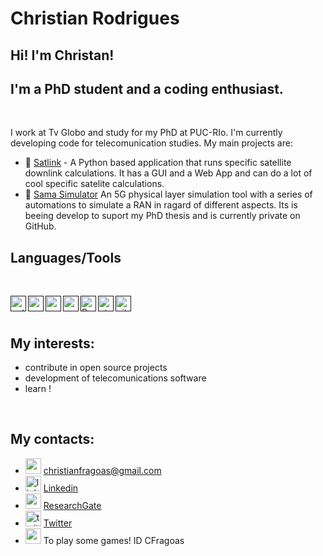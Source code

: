# Christian Rodrigues
## Hi! I'm Christan!
## I'm a PhD student and a coding enthusiast.

<br/>

I work at Tv Globo and study for my PhD at PUC-RIo.
I'm currently developing code for telecomunication studies. My main projects are:
- 📡 [Satlink](https://github.com/cfragoas/SatLink) - A Python based application that runs specific satellite downlink calculations. It has a GUI and a Web App and can do a lot of cool specific satelite calculations.
- 🗼 [Sama Simulator](https://github.com/cfragoas/Sama_simulator) An 5G physical layer simulation tool with a series of automations to simulate a RAN in ragard of different aspects. Its is beeing develop to suport my PhD thesis and is currently private on GitHub.


## Languages/Tools
<br/>

[<img src="https://cdn.jsdelivr.net/gh/devicons/devicon/icons/python/python-original.svg" alt="python" width="25" align="left"/> ]()
[<img src="https://cdn.jsdelivr.net/gh/devicons/devicon/icons/pycharm/pycharm-plain.svg" alt="pycharm" width="25" align="left"/>]()
[<img src="https://cdn.jsdelivr.net/gh/devicons/devicon/icons/vscode/vscode-original.svg" alt="vscode" width="25" align="left"/>]()
[<img src="https://cdn.jsdelivr.net/gh/devicons/devicon/icons/matlab/matlab-original.svg" alt="matlab" width="25" align="left"/>]()
[<img src="https://cdn.jsdelivr.net/gh/devicons/devicon/icons/r/r-original.svg" alt="R" width="25" align="left"/>]()
[<img src="https://cdn.jsdelivr.net/gh/devicons/devicon/icons/qt/qt-original.svg" alt="qt" width="25" align="left"/>]()
[<img src="https://cdn.jsdelivr.net/gh/devicons/devicon/icons/github/github-original.svg" alt="git" width="25" align="left"/>]()

<br/>
<br/>

## My interests:
- contribute in open source projects
- development of telecomunications software
- learn !

<br/> 

## My contacts:
- <img src="https://cdn-icons-png.flaticon.com/512/5968/5968534.png" alt="email" width="25">  christianfragoas@gmail.com
- <img src="https://cdn-icons-png.flaticon.com/512/174/174857.png" alt="linkedin" width="25"> [Linkedin](https://www.linkedin.com/in/cfragoas/)
- <img src="https://cdn-icons-png.flaticon.com/512/49/49051.png" alt="resegate" width="25"> [ResearchGate](https://www.researchgate.net/profile/Christian-Rodrigues-2)
- <img src="https://cdn-icons-png.flaticon.com/512/733/733579.png" alt="twitter" width="25"> [Twitter](https://twitter.com/cfragoas)
- <img src="https://cdn-icons-png.flaticon.com/512/588/588258.png" width="25">  To play some games! ID CFragoas
